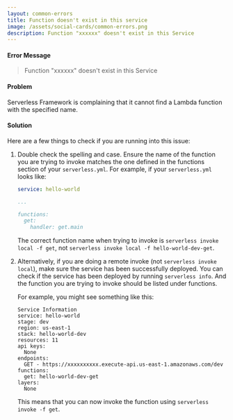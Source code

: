 ```yaml
---
layout: common-errors
title: Function doesn't exist in this service
image: /assets/social-cards/common-errors.png
description: Function "xxxxxx" doesn't exist in this Service
---
```


#### Error Message

> Function "xxxxxx" doesn't exist in this Service


#### Problem

Serverless Framework is complaining that it cannot find a Lambda function with the specified name.


#### Solution

Here are a few things to check if you are running into this issue:

1. Double check the spelling and case. Ensure the name of the function you are trying to invoke matches the one defined in the functions section of your `serverless.yml`. For example, if your `serverless.yml` looks like:

   ``` yml
   service: hello-world
   
   ...
   
   functions:
     get:
       handler: get.main
   ```

   The correct function name when trying to invoke is `serverless invoke local -f get`, not `serverless invoke local -f hello-world-dev-get`.


2. Alternatively, if you are doing a remote invoke (not `serverless invoke local`), make sure the service has been successfully deployed. You can check if the service has been deployed by running `serverless info`. And the function you are trying to invoke should be listed under functions.

   For example, you might see something like this:

   ```
   Service Information
   service: hello-world
   stage: dev
   region: us-east-1
   stack: hello-world-dev
   resources: 11
   api keys:
     None
   endpoints:
     GET - https://xxxxxxxxxx.execute-api.us-east-1.amazonaws.com/dev
   functions:
     get: hello-world-dev-get
   layers:
     None
   ```

   This means that you can now invoke the function using `serverless invoke -f get`.
